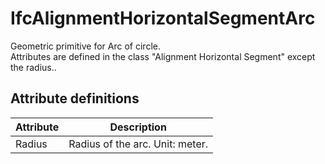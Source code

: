IfcAlignmentHorizontalSegmentArc
================================
Geometric primitive for Arc of circle.  
Attributes are defined in the class "Alignment Horizontal Segment" except the
radius..  


Attribute definitions
---------------------
| Attribute   | Description                     |
|-------------|---------------------------------|
| Radius      | Radius of the arc. Unit: meter. |

